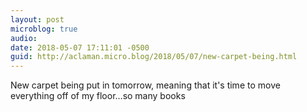 ```yaml
---
layout: post
microblog: true
audio: 
date: 2018-05-07 17:11:01 -0500
guid: http://aclaman.micro.blog/2018/05/07/new-carpet-being.html
---
```

New carpet being put in tomorrow, meaning that it's time to move everything off of my floor…so many books
